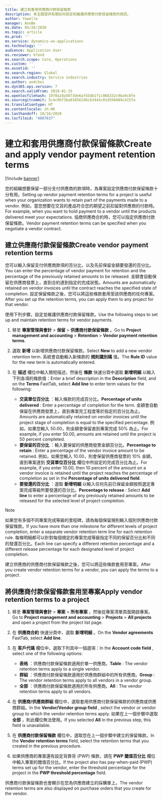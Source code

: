 ```yaml
---
title: 建立和套用供應商付款保留條款
description: 本主題提供有關如何設定和維護供應商付款保留條款的資訊。
author: Yowelle
manager: AnnBe
ms.date: 05/26/2020
ms.topic: article
ms.prod: ''
ms.service: dynamics-ax-applications
ms.technology: ''
audience: Application User
ms.reviewer: kfend
ms.search.scope: Core, Operations
ms.custom: ''
ms.assetid: ''
ms.search.region: Global
ms.search.industry: Service industries
ms.author: andchoi
ms.dyn365.ops.version: 7
ms.search.validFrom: 2019-01-15
ms.openlocfilehash: 1970a24a5073de6af43db1f1c068332c9ba9c8fe
ms.sourcegitcommit: 5c4c9bf3ba018562d6cb3443c01d550489c415fa
ms.translationtype: HT
ms.contentlocale: zh-HK
ms.lasthandoff: 10/16/2020
ms.locfileid: "4087637"
---
```

# <a name="create-and-apply-vendor-payment-retention-terms"></a><span data-ttu-id="fe685-103">建立和套用供應商付款保留條款</span><span class="sxs-lookup"><span data-stu-id="fe685-103">Create and apply vendor payment retention terms</span></span>

[!include [banner](../includes/banner.md)] 

<span data-ttu-id="fe685-104">您的組織想要保留一部分支付供應商的款項時，為專案設定供應商付款保留條款十分有用。</span><span class="sxs-lookup"><span data-stu-id="fe685-104">Setting up vendor payment retention terms for a project is useful when your organization wants to retain part of the payments made to a vendor.</span></span> <span data-ttu-id="fe685-105">例如，當您想要在交貨的產品符合您的期望之前扣留對供應商的付款時。</span><span class="sxs-lookup"><span data-stu-id="fe685-105">For example, when you want to hold payment to a vendor until the products delivered meet your expectations.</span></span> <span data-ttu-id="fe685-106">協商供應商合約時，您可以指定供應商付款保留條款。</span><span class="sxs-lookup"><span data-stu-id="fe685-106">Vendor payment retention terms can be specified when you negotiate a vendor contract.</span></span>

## <a name="create-vendor-payment-retention-terms"></a><span data-ttu-id="fe685-107">建立供應商付款保留條款</span><span class="sxs-lookup"><span data-stu-id="fe685-107">Create vendor payment retention terms</span></span>

<span data-ttu-id="fe685-108">您可以輸入保留支付供應商款項的百分比，以及先前保留金額要發還的百分比。</span><span class="sxs-lookup"><span data-stu-id="fe685-108">You can enter the percentage of vendor payment for retention and the percentage of the previously retained amounts to be released.</span></span> <span data-ttu-id="fe685-109">金額會自動保留在供應商發票上，直到合約達到指定的完成狀態。</span><span class="sxs-lookup"><span data-stu-id="fe685-109">Amounts are automatically retained on vendor invoices until the contract reaches the specified state of completion.</span></span> <span data-ttu-id="fe685-110">設定保留條款之後，您可以將這些條款套用至該供應商的任何專案。</span><span class="sxs-lookup"><span data-stu-id="fe685-110">After you set up the retention terms, you can apply them to any project for that vendor.</span></span>

<span data-ttu-id="fe685-111">使用下列步驟，設定並維護供應商付款保留條款。</span><span class="sxs-lookup"><span data-stu-id="fe685-111">Use the following steps to set up and maintain retention terms for vendor payments.</span></span> 

1. <span data-ttu-id="fe685-112">移至 **專案管理與會計** > **保留** > **供應商付款保留條款** 。</span><span class="sxs-lookup"><span data-stu-id="fe685-112">Go to **Project management and accounting** > **Retention** > **Vendor payment retention terms**.</span></span>
2. <span data-ttu-id="fe685-113">選取 **新增** 以新增供應商付款保留條款。</span><span class="sxs-lookup"><span data-stu-id="fe685-113">Select **New** to add a new vendor retention term.</span></span> <span data-ttu-id="fe685-114">系統會自動輸入新條款的 **規則識別碼** 值。</span><span class="sxs-lookup"><span data-stu-id="fe685-114">The **Rule ID** value for the new term is automatically entered.</span></span> 
3. <span data-ttu-id="fe685-115">在 **描述** 欄位中輸入簡短描述，然後在 **條款** 快速分頁中選取 **新增明細** 以輸入下列各項的條款值：</span><span class="sxs-lookup"><span data-stu-id="fe685-115">Enter a brief description in the **Description** field, and on the **Terms** FastTab, select **Add line** to enter term values for the following:</span></span>

   - <span data-ttu-id="fe685-116">**交貨單位百分比** ：輸入條款的完成百分比。</span><span class="sxs-lookup"><span data-stu-id="fe685-116">**Percentage of units delivered** : Enter a percentage of completion for the term.</span></span> <span data-ttu-id="fe685-117">金額會自動保留在供應商發票上，直到專案完工程度等於指定的百分比為止。</span><span class="sxs-lookup"><span data-stu-id="fe685-117">Amounts are automatically retained on vendor invoices until the project stage of completion is equal to the specified percentage.</span></span> <span data-ttu-id="fe685-118">例如，如果您輸入 50.00，則金額會保留直到專案完成 50% 為止。</span><span class="sxs-lookup"><span data-stu-id="fe685-118">For example, if you enter 50.00, amounts are retained until the project is 50 percent completed.</span></span>
   - <span data-ttu-id="fe685-119">**要保留的百分比** ：輸入要保留的供應商發票金額百分比。</span><span class="sxs-lookup"><span data-stu-id="fe685-119">**Percentage to retain** : Enter a percentage of the vendor invoice amount to be retained.</span></span> <span data-ttu-id="fe685-120">例如，如果您輸入 10.00，則會保留供應商發票的 10% 金額，直到專案達到 **交貨單位百分比** 欄位中所設定的完成百分比為止。</span><span class="sxs-lookup"><span data-stu-id="fe685-120">For example, if you enter 10.00, then 10 percent of the amount on a vendor invoice is retained until the project reaches the percentage of completion as set in the **Percentage of units delivered field**.</span></span>
   - <span data-ttu-id="fe685-121">**要發還的百分比** ：選取 **新增明細** 以輸入任何先前已保留金額按照選定專案完成等級所要發還的百分比。</span><span class="sxs-lookup"><span data-stu-id="fe685-121">**Percentage to release** : Select **Add line** to enter a percentage of any previously retained amounts to be released for the selected level of project completion.</span></span>

> [!NOTE]
> <span data-ttu-id="fe685-122">如果您有多個不同專案完成等級的里程碑，請為每個保留規則輸入個別供應商付款保留條款。</span><span class="sxs-lookup"><span data-stu-id="fe685-122">If you have more than one milestone for different levels of project completion, enter a separate vendor retention term line for each retention rule.</span></span> <span data-ttu-id="fe685-123">每條明細都可以針對每個規定的專案完成等級指定不同的保留百分比和不同的發還百分比。</span><span class="sxs-lookup"><span data-stu-id="fe685-123">Each line can specify a different retention percentage and a different release percentage for each designated level of project completion.</span></span>

<span data-ttu-id="fe685-124">建立供應商的供應商付款保留條款之後，您可以將這些條款套用至專案。</span><span class="sxs-lookup"><span data-stu-id="fe685-124">After you create vendor retention terms for a vendor, you can apply the terms to a project.</span></span>

## <a name="apply-vendor-retention-terms-to-a-project"></a><span data-ttu-id="fe685-125">將供應商付款保留條款套用至專案</span><span class="sxs-lookup"><span data-stu-id="fe685-125">Apply vendor retention terms to a project</span></span>

1. <span data-ttu-id="fe685-126">移至 **專案管理與會計** > **專案** > **所有專案** ，然後從專案清單頁面開啟專案。</span><span class="sxs-lookup"><span data-stu-id="fe685-126">Go to **Project management and accounting** > **Projects** > **All projects** and open a project from the project list page.</span></span>
2. <span data-ttu-id="fe685-127">在 **供應商合約** 快速分頁中，選取 **新增明細** 。</span><span class="sxs-lookup"><span data-stu-id="fe685-127">On the **Vendor agreements** FastTab, select **Add line**.</span></span>
3. <span data-ttu-id="fe685-128">在 **客戶代碼** 欄位中，選取下列其中一個選項：</span><span class="sxs-lookup"><span data-stu-id="fe685-128">In the **Account code field** , select one of the following options:</span></span> 

   - <span data-ttu-id="fe685-129">**表格** ：供應商付款保留條款適用於單一供應商。</span><span class="sxs-lookup"><span data-stu-id="fe685-129">**Table** : The vendor retention terms apply to a single vendor.</span></span>
   - <span data-ttu-id="fe685-130">**群組** ：供應商付款保留條款適用於供應商群組中的所有供應商。</span><span class="sxs-lookup"><span data-stu-id="fe685-130">**Group** : The vendor retention terms apply to all vendors in a vendor group.</span></span>
   - <span data-ttu-id="fe685-131">**全部** ：供應商付款保留條款適用於所有供應商。</span><span class="sxs-lookup"><span data-stu-id="fe685-131">**All** : The vendor retention terms apply to all vendors.</span></span>

4. <span data-ttu-id="fe685-132">在 **供應商/供應商群組** 欄位中，選取套用供應商付款保留條款的供應商或供應商群組。</span><span class="sxs-lookup"><span data-stu-id="fe685-132">In the **Vendor/Vendor group field** , select the vendor or vendor group to which the vendor retention terms apply.</span></span> <span data-ttu-id="fe685-133">如果在上一個步驟中選取 **全部** ，則此欄位無法使用。</span><span class="sxs-lookup"><span data-stu-id="fe685-133">If you selected **All** in the previous step, this field is unavailable.</span></span>
5. <span data-ttu-id="fe685-134">在 **供應商付款保留條款** 欄位中，選取您在上一個步驟中建立的保留條款。</span><span class="sxs-lookup"><span data-stu-id="fe685-134">In the **Vendor retention terms** field, select the retention terms that you created in the previous procedure.</span></span>
6. <span data-ttu-id="fe685-135">如果供應商的專案還有設定背靠背 (PWP) 條款，請在 **PWP 閾值百分比** 欄位中輸入專案的閾值百分比。</span><span class="sxs-lookup"><span data-stu-id="fe685-135">If the project also has pay-when-paid (PWP) terms set up for the vendor, enter the threshold percentage for the project in the **PWP threshold percentage** field.</span></span>

<span data-ttu-id="fe685-136">供應商付款保留條款也會顯示在您為供應商建立的採購單上。</span><span class="sxs-lookup"><span data-stu-id="fe685-136">The vendor retention terms are also displayed on purchase orders that you create for the vendor.</span></span>
